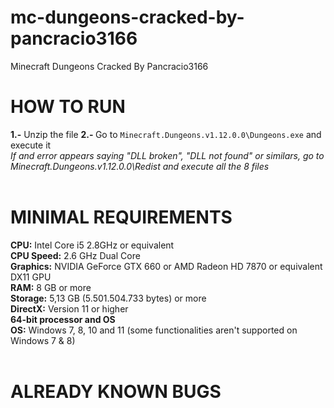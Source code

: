# mc-dungeons-cracked-by-pancracio3166
Minecraft Dungeons Cracked By Pancracio3166

# HOW TO RUN
<b>1.-</b> Unzip the file
<b>2.- </b>Go to <code>Minecraft.Dungeons.v1.12.0.0\Dungeons.exe</code> and execute it<br>
<i>If and error appears saying "DLL broken", "DLL not found" or similars, go to Minecraft.Dungeons.v1.12.0.0\Redist and execute all the 8 files</i><br>
<br>
# MINIMAL REQUIREMENTS
<b>CPU:</b> Intel Core i5 2.8GHz or equivalent<br>
<b>CPU Speed:</b> 2.6 GHz Dual Core<br>
<b>Graphics:</b> NVIDIA GeForce GTX 660 or AMD Radeon HD 7870 or equivalent DX11 GPU<br>
<b>RAM:</b> 8 GB or more<br>
<b>Storage:</b> 5,13 GB (5.501.504.733 bytes) or more<br>
<b>DirectX:</b> Version 11 or higher<br>
<b>64-bit processor and OS</b><br>
<b>OS:</b> Windows 7, 8, 10 and 11 (some functionalities aren't supported on Windows 7 & 8)<br>
<br>
# ALREADY KNOWN BUGS

